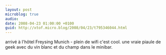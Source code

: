 ```yaml
---
layout: post
microblog: true
audio: 
date: 2008-04-23 01:00:00 +0100
guid: http://xtof.micro.blog/2008/04/23/t795346044.html
---
```

arrivé à l'hôtel Freysing Munich - plein de wifi c'est cool. une vraie piaule de geek avec du vin blanc et du champ dans le minibar.
